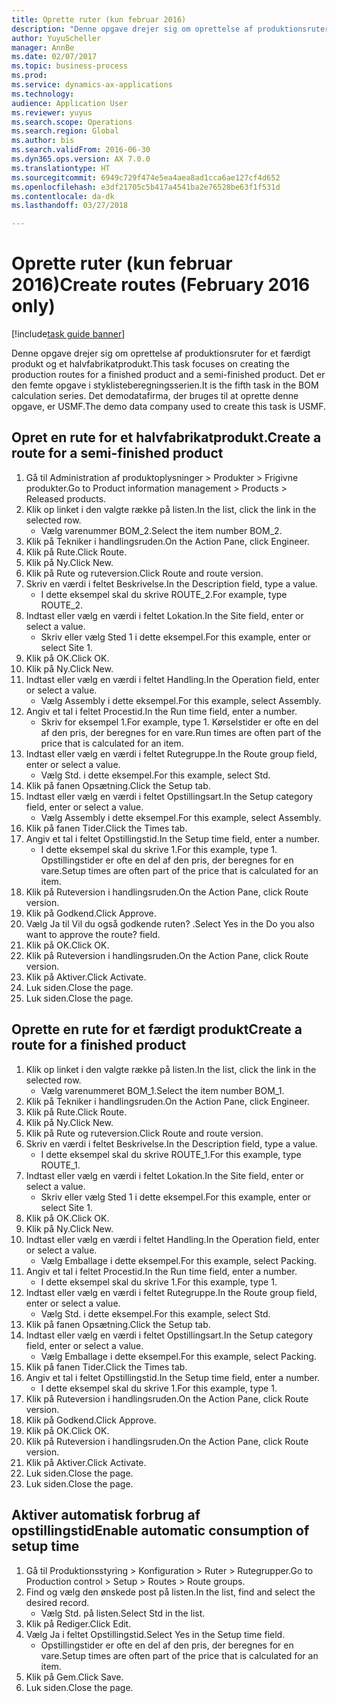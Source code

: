 ```yaml
--- 
title: Oprette ruter (kun februar 2016)
description: "Denne opgave drejer sig om oprettelse af produktionsruter for et færdigt produkt og et halvfabrikatprodukt."
author: YuyuScheller
manager: AnnBe
ms.date: 02/07/2017
ms.topic: business-process
ms.prod: 
ms.service: dynamics-ax-applications
ms.technology: 
audience: Application User
ms.reviewer: yuyus
ms.search.scope: Operations
ms.search.region: Global
ms.author: bis
ms.search.validFrom: 2016-06-30
ms.dyn365.ops.version: AX 7.0.0
ms.translationtype: HT
ms.sourcegitcommit: 6949c729f474e5ea4aea8ad1cca6ae127cf4d652
ms.openlocfilehash: e3df21705c5b417a4541ba2e76528be63f1f531d
ms.contentlocale: da-dk
ms.lasthandoff: 03/27/2018

---
```

# <a name="create-routes-february-2016-only"></a><span data-ttu-id="67b01-103">Oprette ruter (kun februar 2016)</span><span class="sxs-lookup"><span data-stu-id="67b01-103">Create routes (February 2016 only)</span></span>

[!include[task guide banner](../../includes/task-guide-banner.md)]

<span data-ttu-id="67b01-104">Denne opgave drejer sig om oprettelse af produktionsruter for et færdigt produkt og et halvfabrikatprodukt.</span><span class="sxs-lookup"><span data-stu-id="67b01-104">This task focuses on creating the production routes for a finished product and a semi-finished product.</span></span> <span data-ttu-id="67b01-105">Det er den femte opgave i styklisteberegningsserien.</span><span class="sxs-lookup"><span data-stu-id="67b01-105">It is the fifth task in the BOM calculation series.</span></span> <span data-ttu-id="67b01-106">Det demodatafirma, der bruges til at oprette denne opgave, er USMF.</span><span class="sxs-lookup"><span data-stu-id="67b01-106">The demo data company used to create this task is USMF.</span></span>


## <a name="create-a-route-for-a-semi-finished-product"></a><span data-ttu-id="67b01-107">Opret en rute for et halvfabrikatprodukt.</span><span class="sxs-lookup"><span data-stu-id="67b01-107">Create a route for a semi-finished product</span></span>
1. <span data-ttu-id="67b01-108">Gå til Administration af produktoplysninger > Produkter > Frigivne produkter.</span><span class="sxs-lookup"><span data-stu-id="67b01-108">Go to Product information management > Products > Released products.</span></span>
2. <span data-ttu-id="67b01-109">Klik op linket i den valgte række på listen.</span><span class="sxs-lookup"><span data-stu-id="67b01-109">In the list, click the link in the selected row.</span></span>
    * <span data-ttu-id="67b01-110">Vælg varenummer BOM_2.</span><span class="sxs-lookup"><span data-stu-id="67b01-110">Select the item number BOM_2.</span></span>  
3. <span data-ttu-id="67b01-111">Klik på Tekniker i handlingsruden.</span><span class="sxs-lookup"><span data-stu-id="67b01-111">On the Action Pane, click Engineer.</span></span>
4. <span data-ttu-id="67b01-112">Klik på Rute.</span><span class="sxs-lookup"><span data-stu-id="67b01-112">Click Route.</span></span>
5. <span data-ttu-id="67b01-113">Klik på Ny.</span><span class="sxs-lookup"><span data-stu-id="67b01-113">Click New.</span></span>
6. <span data-ttu-id="67b01-114">Klik på Rute og ruteversion.</span><span class="sxs-lookup"><span data-stu-id="67b01-114">Click Route and route version.</span></span>
7. <span data-ttu-id="67b01-115">Skriv en værdi i feltet Beskrivelse.</span><span class="sxs-lookup"><span data-stu-id="67b01-115">In the Description field, type a value.</span></span>
    * <span data-ttu-id="67b01-116">I dette eksempel skal du skrive ROUTE_2.</span><span class="sxs-lookup"><span data-stu-id="67b01-116">For example, type ROUTE_2.</span></span>  
8. <span data-ttu-id="67b01-117">Indtast eller vælg en værdi i feltet Lokation.</span><span class="sxs-lookup"><span data-stu-id="67b01-117">In the Site field, enter or select a value.</span></span>
    * <span data-ttu-id="67b01-118">Skriv eller vælg Sted 1 i dette eksempel.</span><span class="sxs-lookup"><span data-stu-id="67b01-118">For this example, enter or select Site 1.</span></span>  
9. <span data-ttu-id="67b01-119">Klik på OK.</span><span class="sxs-lookup"><span data-stu-id="67b01-119">Click OK.</span></span>
10. <span data-ttu-id="67b01-120">Klik på Ny.</span><span class="sxs-lookup"><span data-stu-id="67b01-120">Click New.</span></span>
11. <span data-ttu-id="67b01-121">Indtast eller vælg en værdi i feltet Handling.</span><span class="sxs-lookup"><span data-stu-id="67b01-121">In the Operation field, enter or select a value.</span></span>
    * <span data-ttu-id="67b01-122">Vælg Assembly i dette eksempel.</span><span class="sxs-lookup"><span data-stu-id="67b01-122">For this example, select Assembly.</span></span>  
12. <span data-ttu-id="67b01-123">Angiv et tal i feltet Procestid.</span><span class="sxs-lookup"><span data-stu-id="67b01-123">In the Run time field, enter a number.</span></span>
    * <span data-ttu-id="67b01-124">Skriv for eksempel 1.</span><span class="sxs-lookup"><span data-stu-id="67b01-124">For example, type 1.</span></span> <span data-ttu-id="67b01-125">Kørselstider er ofte en del af den pris, der beregnes for en vare.</span><span class="sxs-lookup"><span data-stu-id="67b01-125">Run times are often part of the price that is calculated for an item.</span></span>  
13. <span data-ttu-id="67b01-126">Indtast eller vælg en værdi i feltet Rutegruppe.</span><span class="sxs-lookup"><span data-stu-id="67b01-126">In the Route group field, enter or select a value.</span></span>
    * <span data-ttu-id="67b01-127">Vælg Std. i dette eksempel.</span><span class="sxs-lookup"><span data-stu-id="67b01-127">For this example, select Std.</span></span>  
14. <span data-ttu-id="67b01-128">Klik på fanen Opsætning.</span><span class="sxs-lookup"><span data-stu-id="67b01-128">Click the Setup tab.</span></span>
15. <span data-ttu-id="67b01-129">Indtast eller vælg en værdi i feltet Opstillingsart.</span><span class="sxs-lookup"><span data-stu-id="67b01-129">In the Setup category field, enter or select a value.</span></span>
    * <span data-ttu-id="67b01-130">Vælg Assembly i dette eksempel.</span><span class="sxs-lookup"><span data-stu-id="67b01-130">For this example, select Assembly.</span></span>  
16. <span data-ttu-id="67b01-131">Klik på fanen Tider.</span><span class="sxs-lookup"><span data-stu-id="67b01-131">Click the Times tab.</span></span>
17. <span data-ttu-id="67b01-132">Angiv et tal i feltet Opstillingstid.</span><span class="sxs-lookup"><span data-stu-id="67b01-132">In the Setup time field, enter a number.</span></span>
    * <span data-ttu-id="67b01-133">I dette eksempel skal du skrive 1.</span><span class="sxs-lookup"><span data-stu-id="67b01-133">For this example, type 1.</span></span> <span data-ttu-id="67b01-134">Opstillingstider er ofte en del af den pris, der beregnes for en vare.</span><span class="sxs-lookup"><span data-stu-id="67b01-134">Setup times are often part of the price that is calculated for an item.</span></span>  
18. <span data-ttu-id="67b01-135">Klik på Ruteversion i handlingsruden.</span><span class="sxs-lookup"><span data-stu-id="67b01-135">On the Action Pane, click Route version.</span></span>
19. <span data-ttu-id="67b01-136">Klik på Godkend.</span><span class="sxs-lookup"><span data-stu-id="67b01-136">Click Approve.</span></span>
20. <span data-ttu-id="67b01-137">Vælg Ja til Vil du også godkende ruten? .</span><span class="sxs-lookup"><span data-stu-id="67b01-137">Select Yes in the Do you also want to approve the route? field.</span></span>
21. <span data-ttu-id="67b01-138">Klik på OK.</span><span class="sxs-lookup"><span data-stu-id="67b01-138">Click OK.</span></span>
22. <span data-ttu-id="67b01-139">Klik på Ruteversion i handlingsruden.</span><span class="sxs-lookup"><span data-stu-id="67b01-139">On the Action Pane, click Route version.</span></span>
23. <span data-ttu-id="67b01-140">Klik på Aktiver.</span><span class="sxs-lookup"><span data-stu-id="67b01-140">Click Activate.</span></span>
24. <span data-ttu-id="67b01-141">Luk siden.</span><span class="sxs-lookup"><span data-stu-id="67b01-141">Close the page.</span></span>
25. <span data-ttu-id="67b01-142">Luk siden.</span><span class="sxs-lookup"><span data-stu-id="67b01-142">Close the page.</span></span>

## <a name="create-a-route-for-a-finished-product"></a><span data-ttu-id="67b01-143">Oprette en rute for et færdigt produkt</span><span class="sxs-lookup"><span data-stu-id="67b01-143">Create a route for a finished product</span></span>
1. <span data-ttu-id="67b01-144">Klik op linket i den valgte række på listen.</span><span class="sxs-lookup"><span data-stu-id="67b01-144">In the list, click the link in the selected row.</span></span>
    * <span data-ttu-id="67b01-145">Vælg varenummeret BOM_1.</span><span class="sxs-lookup"><span data-stu-id="67b01-145">Select the item number BOM_1.</span></span>  
2. <span data-ttu-id="67b01-146">Klik på Tekniker i handlingsruden.</span><span class="sxs-lookup"><span data-stu-id="67b01-146">On the Action Pane, click Engineer.</span></span>
3. <span data-ttu-id="67b01-147">Klik på Rute.</span><span class="sxs-lookup"><span data-stu-id="67b01-147">Click Route.</span></span>
4. <span data-ttu-id="67b01-148">Klik på Ny.</span><span class="sxs-lookup"><span data-stu-id="67b01-148">Click New.</span></span>
5. <span data-ttu-id="67b01-149">Klik på Rute og ruteversion.</span><span class="sxs-lookup"><span data-stu-id="67b01-149">Click Route and route version.</span></span>
6. <span data-ttu-id="67b01-150">Skriv en værdi i feltet Beskrivelse.</span><span class="sxs-lookup"><span data-stu-id="67b01-150">In the Description field, type a value.</span></span>
    * <span data-ttu-id="67b01-151">I dette eksempel skal du skrive ROUTE_1.</span><span class="sxs-lookup"><span data-stu-id="67b01-151">For this example, type ROUTE_1.</span></span>  
7. <span data-ttu-id="67b01-152">Indtast eller vælg en værdi i feltet Lokation.</span><span class="sxs-lookup"><span data-stu-id="67b01-152">In the Site field, enter or select a value.</span></span>
    * <span data-ttu-id="67b01-153">Skriv eller vælg Sted 1 i dette eksempel.</span><span class="sxs-lookup"><span data-stu-id="67b01-153">For this example, enter or select Site 1.</span></span>  
8. <span data-ttu-id="67b01-154">Klik på OK.</span><span class="sxs-lookup"><span data-stu-id="67b01-154">Click OK.</span></span>
9. <span data-ttu-id="67b01-155">Klik på Ny.</span><span class="sxs-lookup"><span data-stu-id="67b01-155">Click New.</span></span>
10. <span data-ttu-id="67b01-156">Indtast eller vælg en værdi i feltet Handling.</span><span class="sxs-lookup"><span data-stu-id="67b01-156">In the Operation field, enter or select a value.</span></span>
    * <span data-ttu-id="67b01-157">Vælg Emballage i dette eksempel.</span><span class="sxs-lookup"><span data-stu-id="67b01-157">For this example, select Packing.</span></span>  
11. <span data-ttu-id="67b01-158">Angiv et tal i feltet Procestid.</span><span class="sxs-lookup"><span data-stu-id="67b01-158">In the Run time field, enter a number.</span></span>
    * <span data-ttu-id="67b01-159">I dette eksempel skal du skrive 1.</span><span class="sxs-lookup"><span data-stu-id="67b01-159">For this example, type 1.</span></span>  
12. <span data-ttu-id="67b01-160">Indtast eller vælg en værdi i feltet Rutegruppe.</span><span class="sxs-lookup"><span data-stu-id="67b01-160">In the Route group field, enter or select a value.</span></span>
    * <span data-ttu-id="67b01-161">Vælg Std. i dette eksempel.</span><span class="sxs-lookup"><span data-stu-id="67b01-161">For this example, select Std.</span></span>  
13. <span data-ttu-id="67b01-162">Klik på fanen Opsætning.</span><span class="sxs-lookup"><span data-stu-id="67b01-162">Click the Setup tab.</span></span>
14. <span data-ttu-id="67b01-163">Indtast eller vælg en værdi i feltet Opstillingsart.</span><span class="sxs-lookup"><span data-stu-id="67b01-163">In the Setup category field, enter or select a value.</span></span>
    * <span data-ttu-id="67b01-164">Vælg Emballage i dette eksempel.</span><span class="sxs-lookup"><span data-stu-id="67b01-164">For this example, select Packing.</span></span>  
15. <span data-ttu-id="67b01-165">Klik på fanen Tider.</span><span class="sxs-lookup"><span data-stu-id="67b01-165">Click the Times tab.</span></span>
16. <span data-ttu-id="67b01-166">Angiv et tal i feltet Opstillingstid.</span><span class="sxs-lookup"><span data-stu-id="67b01-166">In the Setup time field, enter a number.</span></span>
    * <span data-ttu-id="67b01-167">I dette eksempel skal du skrive 1.</span><span class="sxs-lookup"><span data-stu-id="67b01-167">For this example, type 1.</span></span>  
17. <span data-ttu-id="67b01-168">Klik på Ruteversion i handlingsruden.</span><span class="sxs-lookup"><span data-stu-id="67b01-168">On the Action Pane, click Route version.</span></span>
18. <span data-ttu-id="67b01-169">Klik på Godkend.</span><span class="sxs-lookup"><span data-stu-id="67b01-169">Click Approve.</span></span>
19. <span data-ttu-id="67b01-170">Klik på OK.</span><span class="sxs-lookup"><span data-stu-id="67b01-170">Click OK.</span></span>
20. <span data-ttu-id="67b01-171">Klik på Ruteversion i handlingsruden.</span><span class="sxs-lookup"><span data-stu-id="67b01-171">On the Action Pane, click Route version.</span></span>
21. <span data-ttu-id="67b01-172">Klik på Aktiver.</span><span class="sxs-lookup"><span data-stu-id="67b01-172">Click Activate.</span></span>
22. <span data-ttu-id="67b01-173">Luk siden.</span><span class="sxs-lookup"><span data-stu-id="67b01-173">Close the page.</span></span>
23. <span data-ttu-id="67b01-174">Luk siden.</span><span class="sxs-lookup"><span data-stu-id="67b01-174">Close the page.</span></span>

## <a name="enable-automatic-consumption-of-setup-time"></a><span data-ttu-id="67b01-175">Aktiver automatisk forbrug af opstillingstid</span><span class="sxs-lookup"><span data-stu-id="67b01-175">Enable automatic consumption of setup time</span></span>
1. <span data-ttu-id="67b01-176">Gå til Produktionsstyring > Konfiguration > Ruter > Rutegrupper.</span><span class="sxs-lookup"><span data-stu-id="67b01-176">Go to Production control > Setup > Routes > Route groups.</span></span>
2. <span data-ttu-id="67b01-177">Find og vælg den ønskede post på listen.</span><span class="sxs-lookup"><span data-stu-id="67b01-177">In the list, find and select the desired record.</span></span>
    * <span data-ttu-id="67b01-178">Vælg Std. på listen.</span><span class="sxs-lookup"><span data-stu-id="67b01-178">Select Std in the list.</span></span>  
3. <span data-ttu-id="67b01-179">Klik på Rediger.</span><span class="sxs-lookup"><span data-stu-id="67b01-179">Click Edit.</span></span>
4. <span data-ttu-id="67b01-180">Vælg Ja i feltet Opstillingstid.</span><span class="sxs-lookup"><span data-stu-id="67b01-180">Select Yes in the Setup time field.</span></span>
    * <span data-ttu-id="67b01-181">Opstillingstider er ofte en del af den pris, der beregnes for en vare.</span><span class="sxs-lookup"><span data-stu-id="67b01-181">Setup times are often part of the price that is calculated for an item.</span></span>  
5. <span data-ttu-id="67b01-182">Klik på Gem.</span><span class="sxs-lookup"><span data-stu-id="67b01-182">Click Save.</span></span>
6. <span data-ttu-id="67b01-183">Luk siden.</span><span class="sxs-lookup"><span data-stu-id="67b01-183">Close the page.</span></span>


